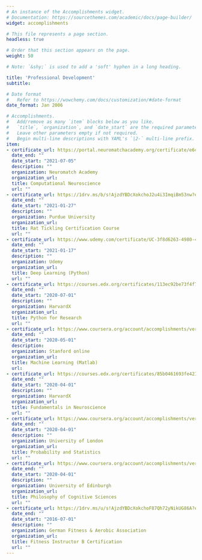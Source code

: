 ```yaml
---
# An instance of the Accomplishments widget.
# Documentation: https://sourcethemes.com/academic/docs/page-builder/
widget: accomplishments

# This file represents a page section.
headless: true

# Order that this section appears on the page.
weight: 50

# Note: `&shy;` is used to add a 'soft' hyphen in a long heading.

title: 'Professional Development'
subtitle:

# Date format
#   Refer to https://wowchemy.com/docs/customization/#date-format
date_format: Jan 2006

# Accomplishments.
#   Add/remove as many `item` blocks below as you like.
#   `title`, `organization`, and `date_start` are the required parameters.
#   Leave other parameters empty if not required.
#   Begin multi-line descriptions with YAML's `|2-` multi-line prefix.
item:
- certificate_url: https://portal.neuromatchacademy.org/certificate/e6c82a06-09c0-414f-9dda-c20fd82c059a
  date_end: ""
  date_start: "2021-07-05"
  description: ""
  organization: Neuromatch Academy
  organization_url: 
  title: Computational Neuroscience
  url: ""
- certificate_url: https://1drv.ms/b/s!AjzdYBDcXokchoJ2u4i3ImqiBm53nw?e=QEdzKP/
  date_end: ""
  date_start: "2021-01-27"
  description: ""
  organization: Purdue University
  organization_url: 
  title: Rat Tickling Certification Course 
  url: ""
- certificate_url: https://www.udemy.com/certificate/UC-3f8d6263-4980-4207-b01f-b3bb562f62ab/
  date_end: ""
  date_start: "2021-01-17"
  description: ""
  organization: Udemy
  organization_url: 
  title: Deep Learning (Python)
  url: ""
- certificate_url: https://courses.edx.org/certificates/113ec92be73f4f7081f93834a4328e8b
  date_end: ""
  date_start: "2020-07-01"
  description: ""
  organization: HarvardX
  organization_url: 
  title: Python for Research
  url: ""
- certificate_url: https://www.coursera.org/account/accomplishments/verify/UDK9GGDJY9BP
  date_end: ""
  date_start: "2020-05-01"
  description: 
  organization: Stanford online
  organization_url: 
  title: Machine Learning (Matlab)
  url: 
- certificate_url: https://courses.edx.org/certificates/85b0461693fe421bb7d88124f5436ee6
  date_end: ""
  date_start: "2020-04-01"
  description: ""
  organization: HarvardX
  organization_url: 
  title: Fundamentals in Neuroscience
  url: ""
- certificate_url: https://www.coursera.org/account/accomplishments/verify/PFQRLG26DRK8
  date_end: ""
  date_start: "2020-04-01"
  description: ""
  organization: University of London
  organization_url: 
  title: Probability and Statistics
  url: ""
- certificate_url: https://www.coursera.org/account/accomplishments/verify/KEXVVWCKFY32
  date_end: ""
  date_start: "2020-04-01"
  description: ""
  organization: University of Edinburgh
  organization_url: 
  title: Philosophy of Cognitive Sciences
  url: ""
- certificate_url: https://1drv.ms/u/s!AjzdYBDcXokchoF87Qh72yNikUG86A?e=aiOtZp
  date_end: ""
  date_start: "2016-07-01"
  description: ""
  organization: German Fitness & Aerobic Association
  organization_url: 
  title: Fitness Instructor B Certification
  url: ""
---
```

